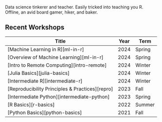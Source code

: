 Data science tinkerer and teacher. Easily tricked into teaching you R. Offline,
an avid board gamer, hiker, and baker.

## Recent Workshops

Title                                           | Year | Term  
----------------------------------------------- | ---- | ----
[Machine Learning in R][ml-in-r]                | 2024 | Spring
[Overview of Machine Learning][ml-in-r]         | 2024 | Spring
[Intro to Remote Computing][intro-remote]       | 2024 | Winter
[Julia Basics][julia-basics]                    | 2024 | Winter
[Intermediate R][intermediate-r]                | 2024 | Winter
[Reproducibility Principles & Practices][repro] | 2023 | Fall
[Intermediate Python][intermediate-python]      | 2023 | Spring
[R Basics][r-basics]                            | 2022 | Summer
[Python Basics][python-basics]                  | 2021 | Fall
